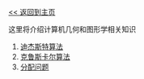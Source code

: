 [<< 返回到主页](../index.md)

这里将介绍计算机几何和图形学相关知识

1. [迪杰斯特算法](Dijkstra.md)
2. [克鲁斯卡尔算法](Kruskal.md)
3. [分配问题](match.md)